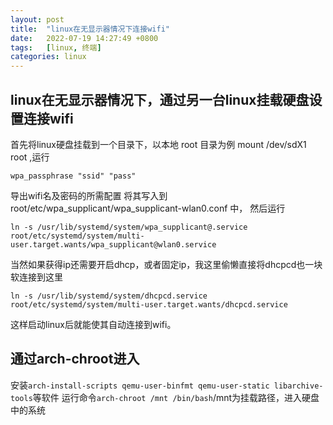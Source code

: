```yaml
---
layout: post
title:  "linux在无显示器情况下连接wifi"
date:   2022-07-19 14:27:49 +0800
tags:   [linux, 终端]
categories: linux
---
```


## linux在无显示器情况下，通过另一台linux挂载硬盘设置连接wifi

首先将linux硬盘挂载到一个目录下，以本地 root 目录为例 mount /dev/sdX1 root ,运行

```wpa_passphrase "ssid" "pass"```

导出wifi名及密码的所需配置
将其写入到 root/etc/wpa_supplicant/wpa_supplicant-wlan0.conf 中，
然后运行

```ln -s /usr/lib/systemd/system/wpa_supplicant@.service root/etc/systemd/system/multi-user.target.wants/wpa_supplicant@wlan0.service```

当然如果获得ip还需要开启dhcp，或者固定ip，我这里偷懒直接将dhcpcd也一块软连接到这里

```ln -s /usr/lib/systemd/system/dhcpcd.service root/etc/systemd/system/multi-user.target.wants/dhcpcd.service```

这样启动linux后就能使其自动连接到wifi。

## 通过arch-chroot进入

安装```arch-install-scripts qemu-user-binfmt qemu-user-static libarchive-tools```等软件
运行命令```arch-chroot /mnt /bin/bash```/mnt为挂载路径，进入硬盘中的系统